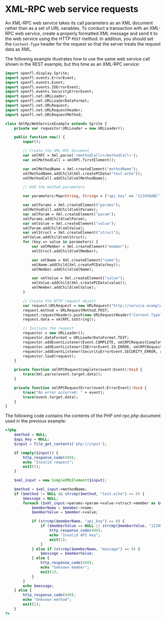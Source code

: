 # XML-RPC web service requests

An XML-RPC web service takes its call parameters as an XML document rather than
as a set of URL variables. To conduct a transaction with an XML-RPC web service,
create a properly formatted XML message and send it to the web service using the
HTTP `POST` method. In addition, you should set the `Content-Type` header for
the request so that the server treats the request data as XML.

The following example illustrates how to use the same web service call shown in
the REST example, but this time as an XML-RPC service:

```haxe
import openfl.display.Sprite;
import openfl.events.ErrorEvent;
import openfl.events.Event;
import openfl.events.IOErrorEvent;
import openfl.events.SecurityErrorEvent;
import openfl.net.URLLoader;
import openfl.net.URLLoaderDataFormat;
import openfl.net.URLRequest;
import openfl.net.URLRequestHeader;
import openfl.net.URLRequestMethod;

class XmlRpcWebServiceExample extends Sprite {
	private var requestor:URLLoader = new URLLoader();

	public function new() {
		super();

		// Create the XML-RPC document
		var xmlRPC = Xml.parse('<methodCall></methodCall>');
		var xmlMethodCall = xmlRPC.firstElement();

		var xmlMethodName = Xml.createElement("methodName");
		xmlMethodName.addChild(Xml.createPCData("test.echo"));
		xmlMethodCall.addChild(xmlMethodName);

		// Add the method parameters

		var parameters:Map<String, String> = ["api_key" => "123456ABC", "message" => "Able was I, ere I saw Elba."];

		var xmlParams = Xml.createElement("params");
		xmlMethodCall.addChild(xmlParams);
		var xmlParam = Xml.createElement("param");
		xmlParams.addChild(xmlParam);
		var xmlValue = Xml.createElement("value");
		xmlParam.addChild(xmlValue);
		var xmlStruct = Xml.createElement("struct");
		xmlValue.addChild(xmlStruct);
		for (key => value in parameters) {
			var xmlMember = Xml.createElement("member");
			xmlStruct.addChild(xmlMember);

			var xmlName = Xml.createElement("name");
			xmlName.addChild(Xml.createPCData(key));
			xmlMember.addChild(xmlName);

			var xmlValue = Xml.createElement("value");
			xmlValue.addChild(Xml.createPCData(value));
			xmlMember.addChild(xmlValue);
		}

		// Create the HTTP request object
		var request:URLRequest = new URLRequest("http://service.example.com/xml-rpc.php");
		request.method = URLRequestMethod.POST;
		request.requestHeaders.push(new URLRequestHeader("Content-Type", "application/xml"));
		request.data = xmlRPC.toString();

		// Initiate the request
		requestor = new URLLoader();
		requestor.dataFormat = URLLoaderDataFormat.TEXT;
		requestor.addEventListener(Event.COMPLETE, xmlRPCRequestComplete);
		requestor.addEventListener(IOErrorEvent.IO_ERROR, xmlRPCRequestError);
		requestor.addEventListener(SecurityErrorEvent.SECURITY_ERROR, xmlRPCRequestError);
		requestor.load(request);
	}

	private function xmlRPCRequestComplete(event:Event):Void {
		trace(Xml.parse(event.target.data));
	}

	private function xmlRPCRequestError(event:ErrorEvent):Void {
		trace("An error occurred: " + event);
		trace(event.target.data);
	}
}
```


The following code contains the contents of the PHP _xml-rpc.php_ document used
in the previous example:

```php
<?php
	$method = NULL;
	$api_key = NULL;
	$input = file_get_contents('php://input');

	if (empty($input)) {
		http_response_code(400);
		echo "Invalid request";
		exit(1);
	}

	$xml_input = new SimpleXMLElement($input);

	$method = $xml_input->methodName;
	if ($method != NULL && strcmp($method, "test.echo") == 0) {
		$message = NULL;
		foreach ($xml_input->params->param->value->struct->member as $member) {
			$memberName = $member->name;
			$memberValue = $member->value;

			if (strcmp($memberName, "api_key") == 0) {
				if ($memberValue == NULL || strcmp($memberValue, "123456ABC") != 0) {
					http_response_code(400);
					echo "Invalid API key";
					exit(1);
				}
			} else if (strcmp($memberName, "message") == 0) {
				$message = $memberValue;
			} else {
				http_response_code(400);
				echo "Unknown member";
				exit(1);
			}
		}
		echo $message;
	} else {
		http_response_code(400);
		echo "Unknown method";
		exit(1);
	}
?>
```